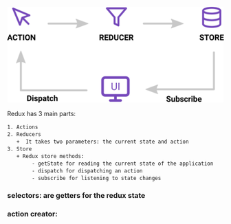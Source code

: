 ![redux flow](../Assets/redux_flow.png "Redux flow")

Redux has 3 main parts:
```html
1. Actions
2. Reducers
   +  It takes two parameters: the current state and action
3. Store
   + Redux store methods:
 		- getState for reading the current state of the application
 		- dispatch for dispatching an action
 		- subscribe for listening to state changes
```


### selectors: are getters for the redux state
### action creator:
